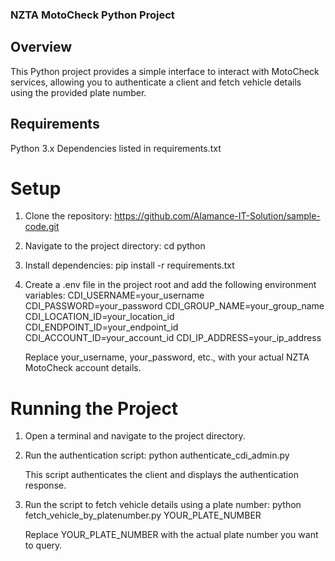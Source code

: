 ### NZTA MotoCheck Python Project

## Overview

This Python project provides a simple interface to interact with MotoCheck services, allowing you to authenticate a client and fetch vehicle details using the provided plate number.

## Requirements

Python 3.x
Dependencies listed in requirements.txt

# Setup

1. Clone the repository:
   https://github.com/Alamance-IT-Solution/sample-code.git
2. Navigate to the project directory:
   cd python
3. Install dependencies:
   pip install -r requirements.txt
4. Create a .env file in the project root and add the following environment variables:
   CDI_USERNAME=your_username
   CDI_PASSWORD=your_password
   CDI_GROUP_NAME=your_group_name
   CDI_LOCATION_ID=your_location_id
   CDI_ENDPOINT_ID=your_endpoint_id
   CDI_ACCOUNT_ID=your_account_id
   CDI_IP_ADDRESS=your_ip_address

   Replace your_username, your_password, etc., with your actual NZTA MotoCheck account details.

# Running the Project

1. Open a terminal and navigate to the project directory.

2. Run the authentication script:
   python authenticate_cdi_admin.py

   This script authenticates the client and displays the authentication response.

3. Run the script to fetch vehicle details using a plate number:
   python fetch_vehicle_by_platenumber.py YOUR_PLATE_NUMBER

   Replace YOUR_PLATE_NUMBER with the actual plate number you want to query.
